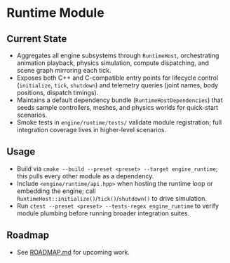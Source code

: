 # Runtime Module

## Current State
- Aggregates all engine subsystems through `RuntimeHost`, orchestrating animation playback, physics simulation, compute dispatching, and scene graph mirroring each tick.
- Exposes both C++ and C-compatible entry points for lifecycle control (`initialize`, `tick`, `shutdown`) and telemetry queries (joint names, body positions, dispatch timings).
- Maintains a default dependency bundle (`RuntimeHostDependencies`) that seeds sample controllers, meshes, and physics worlds for quick-start scenarios.
- Smoke tests in `engine/runtime/tests/` validate module registration; full integration coverage lives in higher-level scenarios.

## Usage
- Build via `cmake --build --preset <preset> --target engine_runtime`; this pulls every other module as a dependency.
- Include `<engine/runtime/api.hpp>` when hosting the runtime loop or embedding the engine; call `RuntimeHost::initialize()`/`tick()`/`shutdown()` to drive simulation.
- Run `ctest --preset <preset> --tests-regex engine_runtime` to verify module plumbing before running broader integration suites.

## Roadmap
- See [ROADMAP.md](ROADMAP.md) for upcoming work.
